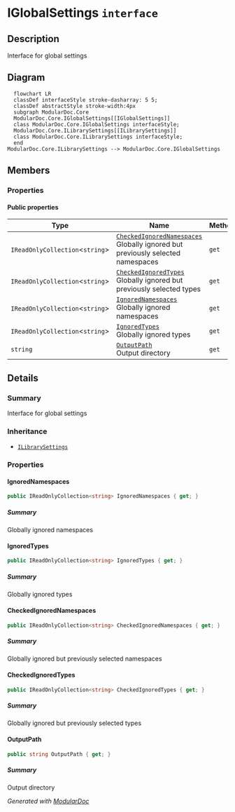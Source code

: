# IGlobalSettings `interface`

## Description
Interface for global settings

## Diagram
```mermaid
  flowchart LR
  classDef interfaceStyle stroke-dasharray: 5 5;
  classDef abstractStyle stroke-width:4px
  subgraph ModularDoc.Core
  ModularDoc.Core.IGlobalSettings[[IGlobalSettings]]
  class ModularDoc.Core.IGlobalSettings interfaceStyle;
  ModularDoc.Core.ILibrarySettings[[ILibrarySettings]]
  class ModularDoc.Core.ILibrarySettings interfaceStyle;
  end
ModularDoc.Core.ILibrarySettings --> ModularDoc.Core.IGlobalSettings
```

## Members
### Properties
#### Public  properties
| Type | Name | Methods |
| --- | --- | --- |
| `IReadOnlyCollection`&lt;`string`&gt; | [`CheckedIgnoredNamespaces`](#checkedignorednamespaces)<br>Globally ignored but previously selected namespaces | `get` |
| `IReadOnlyCollection`&lt;`string`&gt; | [`CheckedIgnoredTypes`](#checkedignoredtypes)<br>Globally ignored but previously selected types | `get` |
| `IReadOnlyCollection`&lt;`string`&gt; | [`IgnoredNamespaces`](#ignorednamespaces)<br>Globally ignored namespaces | `get` |
| `IReadOnlyCollection`&lt;`string`&gt; | [`IgnoredTypes`](#ignoredtypes)<br>Globally ignored types | `get` |
| `string` | [`OutputPath`](#outputpath)<br>Output directory | `get` |

## Details
### Summary
Interface for global settings

### Inheritance
 - [
`ILibrarySettings`
](./ILibrarySettings.md)

### Properties
#### IgnoredNamespaces
```csharp
public IReadOnlyCollection<string> IgnoredNamespaces { get; }
```
##### Summary
Globally ignored namespaces

#### IgnoredTypes
```csharp
public IReadOnlyCollection<string> IgnoredTypes { get; }
```
##### Summary
Globally ignored types

#### CheckedIgnoredNamespaces
```csharp
public IReadOnlyCollection<string> CheckedIgnoredNamespaces { get; }
```
##### Summary
Globally ignored but previously selected namespaces

#### CheckedIgnoredTypes
```csharp
public IReadOnlyCollection<string> CheckedIgnoredTypes { get; }
```
##### Summary
Globally ignored but previously selected types

#### OutputPath
```csharp
public string OutputPath { get; }
```
##### Summary
Output directory

*Generated with* [*ModularDoc*](https://github.com/hailstorm75/ModularDoc)
